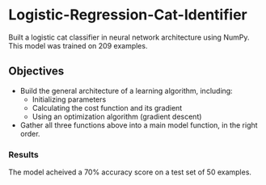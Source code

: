 # Logistic-Regression-Cat-Identifier
Built a logistic cat classifier in neural network architecture using NumPy. This model was trained on 209 examples.

## Objectives
- Build the general architecture of a learning algorithm, including:
    - Initializing parameters
    - Calculating the cost function and its gradient
    - Using an optimization algorithm (gradient descent) 
- Gather all three functions above into a main model function, in the right order.
### Results
The model acheived a 70% accuracy score on a test set of 50 examples.
